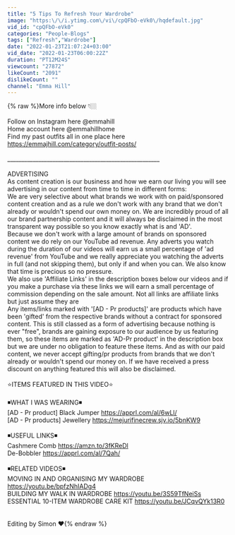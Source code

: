```yaml
---
title: "5 Tips To Refresh Your Wardrobe"
image: "https:\/\/i.ytimg.com\/vi\/cpQFbO-eVk0\/hqdefault.jpg"
vid_id: "cpQFbO-eVk0"
categories: "People-Blogs"
tags: ["Refresh","Wardrobe"]
date: "2022-01-23T21:07:24+03:00"
vid_date: "2022-01-23T06:00:22Z"
duration: "PT12M24S"
viewcount: "27872"
likeCount: "2091"
dislikeCount: ""
channel: "Emma Hill"
---
```

{% raw %}More info below 👇🏼<br /><br />Follow on Instagram here @emmahill<br />Home account here @emmahillhome<br />Find my past outfits all in one place here <a rel="nofollow" target="blank" href="https://emmajhill.com/category/outfit-posts/">https://emmajhill.com/category/outfit-posts/</a><br /><br />______________________________________________________<br /><br />ADVERTISING<br />As content creation is our business and how we earn our living you will see advertising in our content from time to time in different forms:<br />We are very selective about what brands we work with on paid/sponsored content creation and as a rule we don't work with any brand that we don't already or wouldn't spend our own money on. We are incredibly proud of all our brand partnership content and it will always be disclaimed in the most transparent way possible so you know exactly what is and 'AD'.<br />Because we don't work with a large amount of brands on sponsored content we do rely on our YouTube ad revenue. Any adverts you watch during the duration of our videos will earn us a small percentage of 'ad revenue' from YouTube and we really appreciate you watching the adverts in full (and not skipping them), but only if and when you can. We also know that time is precious so no pressure.<br />We also use 'Affiliate Links' in the description boxes below our videos and if you make a purchase via these links we will earn a small percentage of commission depending on the sale amount. Not all links are affiliate links but just assume they are<br />Any items/links marked with '[AD - Pr products]' are products which have been 'gifted' from the respective brands without a contract for sponsored content. This is still classed as a form of advertising because nothing is ever &quot;free&quot;, brands are gaining exposure to our audience by us featuring them, so these items are marked as 'AD-Pr product' in the description box but we are under no obligation to feature these items. And as with our paid content, we never accept gifting/pr products from brands that we don't already or wouldn't spend our money on. If we have received a press discount on anything featured this will also be disclaimed.<br /><br />⭐️ITEMS FEATURED IN THIS VIDEO⭐️<br /><br />◾️WHAT I WAS WEARING◾️<br />[AD - Pr product] Black Jumper <a rel="nofollow" target="blank" href="https://apprl.com/al/6wLl/">https://apprl.com/al/6wLl/</a><br />[AD - Pr products] Jewellery <a rel="nofollow" target="blank" href="https://mejurifinecrew.sjv.io/5bnKW9">https://mejurifinecrew.sjv.io/5bnKW9</a><br /><br />◾️USEFUL LINKS◾️<br />Cashmere Comb <a rel="nofollow" target="blank" href="https://amzn.to/3fKReDl">https://amzn.to/3fKReDl</a><br />De-Bobbler <a rel="nofollow" target="blank" href="https://apprl.com/al/7Qah/">https://apprl.com/al/7Qah/</a><br /><br />◾️RELATED VIDEOS◾️<br />MOVING IN AND ORGANISING MY WARDROBE <a rel="nofollow" target="blank" href="https://youtu.be/bpfzNhIADg4">https://youtu.be/bpfzNhIADg4</a><br />BUILDING MY WALK IN WARDROBE <a rel="nofollow" target="blank" href="https://youtu.be/3S59TfNeiSs">https://youtu.be/3S59TfNeiSs</a><br />ESSENTIAL 10-ITEM WARDROBE CARE KIT <a rel="nofollow" target="blank" href="https://youtu.be/JCqvQYk13R0">https://youtu.be/JCqvQYk13R0</a><br /><br /><br />Editing by Simon ❤️{% endraw %}
